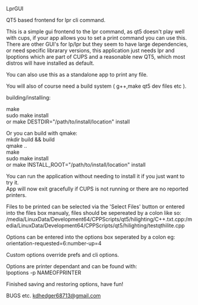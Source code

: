 LprGUI<br>

QT5 based frontend for lpr cli command.<br>

This is a simple gui frontend to the lpr command, as qt5 doesn't play well with cups, if your app allows you to set a print command you can use this.
There are other GUI's for lp/lpr but they seem to have large dependencies, or need specific librarary versions, this application just needs lpr and lpoptions which are part of CUPS and a reasonable new QT5, which most distros will have installed as default.<br>

You can also use this as a standalone app to print any file.

You will also of course need a build system ( g++,make qt5 dev files etc ).<br>

building/installing:<br>

make<br>
sudo make install<br>
or make DESTDIR="/path/to/install/location" install<br>

Or you can build with qmake:<br>
mkdir build && build<br>
qmake ..<br>
make<br>
sudo make install<br>
or make INSTALL_ROOT="/path/to/install/location" install<br>

You can run the application without needing to install it if you just want to try it.<br>
App will now exit gracefully if CUPS is not running or there are no reported printers.<br>

Files to be printed can be selected via the 'Select Files' button or entered into the files box manualy, files should be sepereated by a colon like so:<br>
/media/LinuxData/Development64/CPPScripts/qt5/hilighting/C++.txt.cpp:/media/LinuxData/Development64/CPPScripts/qt5/hilighting/testqthilite.cpp<br>

Options can be entered into the options box seperated by a colon eg:<br>
orientation-requested=6:number-up=4<br>

Custom options override prefs and cli options.<br>

Options are printer dependant and can be found with:<br>
lpoptions -p NAMEOFPRINTER<br>

Finished saving and restoring options, have fun!

BUGS etc.
kdhedger68713@gmail.com